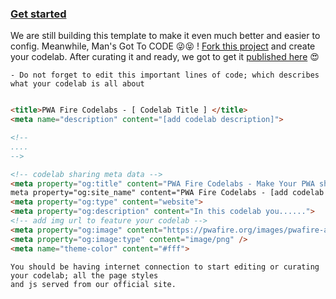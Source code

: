 
### [Get started]()

We are still building this template to make it even much better and easier to config. Meanwhile, Man's Got To CODE 😜😝 !
[Fork this project](https://github.com/pwafire/codelab/fork) and create your codelab. After curating it and ready, we got to get it [published here](https://pwafire.org/developer/codelabs/) 😍

    - Do not forget to edit this important lines of code; which describes what your codelab is all about
    
 ```html

 <title>PWA Fire Codelabs - [ Codelab Title ] </title>
 <meta name="description" content="[add codelab description]">

 <!-- 
 ....
 -->

 <!-- codelab sharing meta data -->
 <meta property="og:title" content="PWA Fire Codelabs - Make Your PWA sharable with Web Share API">
 meta property="og:site_name" content="PWA Fire Codelabs - [add codelab description]">
 <meta property="og:type" content="website">
 <meta property="og:description" content="In this codelab you......">
 <!-- add img url to feature your codelab -->
 <meta property="og:image" content="https://pwafire.org/images/pwafire-apps.jpg">
 <meta property="og:image:type" content="image/png" />
 <meta name="theme-color" content="#fff">

 ```
 
    You should be having internet connection to start editing or curating your codelab; all the page styles 
    and js served from our official site. 
